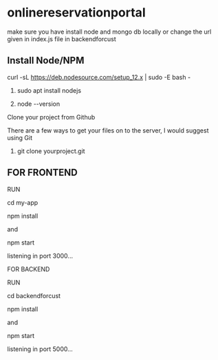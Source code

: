 


# onlinereservationportal
make sure you have install node and mongo db locally or change the url given in index.js file in backendforcust


## Install Node/NPM

curl -sL https://deb.nodesource.com/setup_12.x | sudo -E bash -

1. sudo apt install nodejs 

1. node --version

 Clone your project from Github

There are a few ways to get your files on to the server, I would suggest using Git

1. git clone yourproject.git


## FOR FRONTEND

RUN

cd my-app

npm install

and

npm start

listening in port 3000...


FOR BACKEND

RUN

cd backendforcust

npm install

and 

npm start

listening in port 5000...
